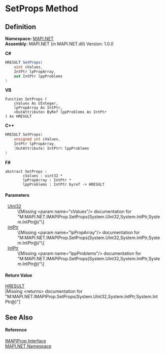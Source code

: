 # SetProps Method




## Definition
**Namespace:** <a href="5bef4637-66f8-16d4-e5f4-4d0da57a1538.md">MAPI.NET</a>  
**Assembly:** MAPI.NET (in MAPI.NET.dll) Version: 1.0.0

**C#**
``` C#
HRESULT SetProps(
	uint cValues,
	IntPtr lpPropArray,
	out IntPtr lppProblems
)
```
**VB**
``` VB
Function SetProps ( 
	cValues As UInteger,
	lpPropArray As IntPtr,
	<OutAttribute> ByRef lppProblems As IntPtr
) As HRESULT
```
**C++**
``` C++
HRESULT SetProps(
	unsigned int cValues, 
	IntPtr lpPropArray, 
	[OutAttribute] IntPtr% lppProblems
)
```
**F#**
``` F#
abstract SetProps : 
        cValues : uint32 * 
        lpPropArray : IntPtr * 
        lppProblems : IntPtr byref -> HRESULT 
```



#### Parameters
<dl><dt>  <a href="https://learn.microsoft.com/dotnet/api/system.uint32" target="_blank" rel="noopener noreferrer">UInt32</a></dt><dd>\[Missing &lt;param name="cValues"/&gt; documentation for "M:MAPI.NET.IMAPIProp.SetProps(System.UInt32,System.IntPtr,System.IntPtr@)"\]</dd><dt>  <a href="https://learn.microsoft.com/dotnet/api/system.intptr" target="_blank" rel="noopener noreferrer">IntPtr</a></dt><dd>\[Missing &lt;param name="lpPropArray"/&gt; documentation for "M:MAPI.NET.IMAPIProp.SetProps(System.UInt32,System.IntPtr,System.IntPtr@)"\]</dd><dt>  <a href="https://learn.microsoft.com/dotnet/api/system.intptr" target="_blank" rel="noopener noreferrer">IntPtr</a></dt><dd>\[Missing &lt;param name="lppProblems"/&gt; documentation for "M:MAPI.NET.IMAPIProp.SetProps(System.UInt32,System.IntPtr,System.IntPtr@)"\]</dd></dl>

#### Return Value
<a href="50596607-a328-ef10-6ea9-0448fbb7d197.md">HRESULT</a>  
\[Missing &lt;returns&gt; documentation for "M:MAPI.NET.IMAPIProp.SetProps(System.UInt32,System.IntPtr,System.IntPtr@)"\]

## See Also


#### Reference
<a href="a20f5817-5533-814e-fd1d-0d3a9179b1b4.md">IMAPIProp Interface</a>  
<a href="5bef4637-66f8-16d4-e5f4-4d0da57a1538.md">MAPI.NET Namespace</a>  
